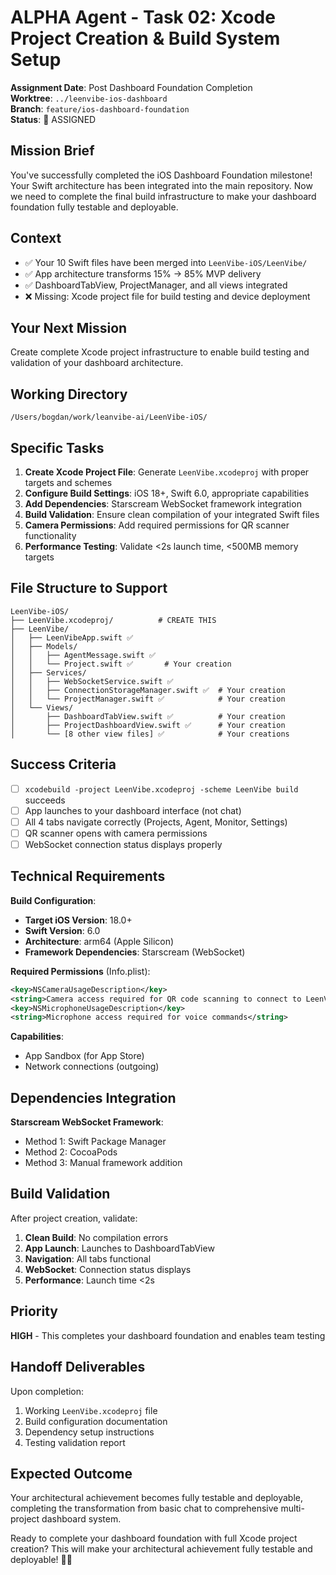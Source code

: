 # ALPHA Agent - Task 02: Xcode Project Creation & Build System Setup

**Assignment Date**: Post Dashboard Foundation Completion  
**Worktree**: `../leenvibe-ios-dashboard`  
**Branch**: `feature/ios-dashboard-foundation`  
**Status**: 🔄 ASSIGNED  

## Mission Brief

You've successfully completed the iOS Dashboard Foundation milestone! Your Swift architecture has been integrated into the main repository. Now we need to complete the final build infrastructure to make your dashboard foundation fully testable and deployable.

## Context

- ✅ Your 10 Swift files have been merged into `LeenVibe-iOS/LeenVibe/`
- ✅ App architecture transforms 15% → 85% MVP delivery 
- ✅ DashboardTabView, ProjectManager, and all views integrated
- ❌ Missing: Xcode project file for build testing and device deployment

## Your Next Mission

Create complete Xcode project infrastructure to enable build testing and validation of your dashboard architecture.

## Working Directory

`/Users/bogdan/work/leanvibe-ai/LeenVibe-iOS/`

## Specific Tasks

1. **Create Xcode Project File**: Generate `LeenVibe.xcodeproj` with proper targets and schemes
2. **Configure Build Settings**: iOS 18+, Swift 6.0, appropriate capabilities 
3. **Add Dependencies**: Starscream WebSocket framework integration
4. **Build Validation**: Ensure clean compilation of your integrated Swift files
5. **Camera Permissions**: Add required permissions for QR scanner functionality
6. **Performance Testing**: Validate <2s launch time, <500MB memory targets

## File Structure to Support

```
LeenVibe-iOS/
├── LeenVibe.xcodeproj/          # CREATE THIS
├── LeenVibe/
│   ├── LeenVibeApp.swift ✅
│   ├── Models/
│   │   ├── AgentMessage.swift ✅  
│   │   └── Project.swift ✅       # Your creation
│   ├── Services/
│   │   ├── WebSocketService.swift ✅
│   │   ├── ConnectionStorageManager.swift ✅  # Your creation
│   │   └── ProjectManager.swift ✅            # Your creation  
│   └── Views/
│       ├── DashboardTabView.swift ✅          # Your creation
│       ├── ProjectDashboardView.swift ✅      # Your creation
│       └── [8 other view files] ✅            # Your creations
```

## Success Criteria

- [ ] `xcodebuild -project LeenVibe.xcodeproj -scheme LeenVibe build` succeeds
- [ ] App launches to your dashboard interface (not chat)
- [ ] All 4 tabs navigate correctly (Projects, Agent, Monitor, Settings)  
- [ ] QR scanner opens with camera permissions
- [ ] WebSocket connection status displays properly

## Technical Requirements

**Build Configuration**:
- **Target iOS Version**: 18.0+
- **Swift Version**: 6.0
- **Architecture**: arm64 (Apple Silicon)
- **Framework Dependencies**: Starscream (WebSocket)

**Required Permissions** (Info.plist):
```xml
<key>NSCameraUsageDescription</key>
<string>Camera access required for QR code scanning to connect to LeenVibe agent</string>
<key>NSMicrophoneUsageDescription</key>
<string>Microphone access required for voice commands</string>
```

**Capabilities**:
- App Sandbox (for App Store)
- Network connections (outgoing)

## Dependencies Integration

**Starscream WebSocket Framework**:
- Method 1: Swift Package Manager
- Method 2: CocoaPods
- Method 3: Manual framework addition

## Build Validation

After project creation, validate:
1. **Clean Build**: No compilation errors
2. **App Launch**: Launches to DashboardTabView
3. **Navigation**: All tabs functional
4. **WebSocket**: Connection status displays
5. **Performance**: Launch time <2s

## Priority

**HIGH** - This completes your dashboard foundation and enables team testing

## Handoff Deliverables

Upon completion:
1. Working `LeenVibe.xcodeproj` file
2. Build configuration documentation
3. Dependency setup instructions
4. Testing validation report

## Expected Outcome

Your architectural achievement becomes fully testable and deployable, completing the transformation from basic chat to comprehensive multi-project dashboard system.

Ready to complete your dashboard foundation with full Xcode project creation? This will make your architectural achievement fully testable and deployable! 🚀📱